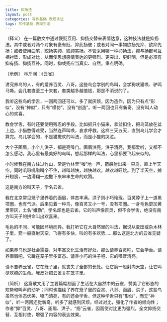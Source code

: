 ```yaml
---
title: 抑扬法
layout: post
categories: 写作基础 表现手法
tags: 写作基础 表现手法
---
```


〔释义〕 在一篇散文中通过褒贬互用、抑扬交替来表情达意，这种技法就是抑扬法。其中或者对两个对象有褒有贬、抑此扬彼；或者对同一事物欲扬先抑、欲抑先扬；或者使用曲笔，貌扬实抑，貌抑实扬。不管采用哪一种抑扬法，抑与扬都可互相衬垫，形成对比，从而使思想感情表达的更强烈、更突出、更鲜明，但是必须有抑有扬、抑扬互补。同时，抑或扬应当真实、自然，重点明确。

〔示例〕 林斤澜：《云雀》

讲究养鸟的人，有的爱养百灵、八哥。这些鸟会学别的鸟叫，会学狗吠猫唤、驴鸣马嘶。会几套直至三十来套，套类越多越值钱，那是不消说的了。

我听这些鸟的学舌，一回两回还可以，多了就厌烦，因为造作，因为只有点“形似”，没有“神似”，只有“模仿”，没有“创造”。听一两回也只有新奇，没有叫人动心的欢喜。

教会学舌，有时还要使用残忍的手段。比如抓只小猫来，拿盆扣住，把鸟笼放在盆上边。小猫憋得难受，当然连声叫唤，哀求呼救。这样三天五天，直到鸟儿学会才算完。鸟儿学会的，不是猫撒欢的叫法，而是小猫的哭泣。

大个子画眉，小个儿洪子，都是亮嗓门。画眉洪亮，洪子清亮，我都爱听，又都不怎么感动。我心里有最美好的鸟叫，想起那样的叫法，心里都要飞起来似的。

小时候我在南方住过竹山，常是竹林里“嗤”地一声，箭般射出来一只鸟，直上半天空。同时叽啾叽啾叫个不住，越叫越快，越快越欢，越欢越旺跳。到了半天空，摊开翅膀，一边滑翔一边撒下来串串生命的欢腾。

这是南方的叫天子，学名云雀。

我在北京常见笼子里养着的画眉，体态丰满。洪子则小巧玲珑。百灵脖子上一道黑项圈，也有气派。后来见着一种鸟，像百灵又小一号，没有项圈。一身毛色更加黄里带灰，土名“娥勤”，学名却也是云雀。它的叫声像百灵，但不会学舌，绝没有南方叫天子的拼命叫出欢喜来。

毛色的不同，可能因环境而异。我打听它在大自然里的叫法，据说从麦田或杂木林子里，箭一般直射天空，飞得有多快，叫的有多欢势……那么这是北方的云雀无疑了。

如果养乌也是社会需要，对丰富文化生活有好处，那么请养百灵吧，它会学舌。请养画眉吧，它蹲在笼子里多富态。请养小巧的洪子吧，它的嗓音清亮。

请不要养云雀，它在笼子里，就丧失了全部的长处。让它箭一般射向天空，让它叫尽欢腾的生命。我反对把云雀关在笼子里。

〔简析〕 这篇散文用了主要篇幅刻画了生活在大自然中的云雀，赞美了它形态的欢势和叫声的动听；同时也描绘了养在笼子里的百灵、八哥、画眉、洪子，这些鸟虽然也体态优美、嗓门清亮，有的还会学舌，但这种学舌只有“形似”，而无“神似”，听一两回还觉新奇，听多了就感到厌烦。经过对比，强化了作者的倾向性；作者“抑”百灵、八哥、画眉、洪子，“扬”云雀，因而使对比更为强烈。全文抑扬交替、互相衬垫，增强了内容的表达效果。 